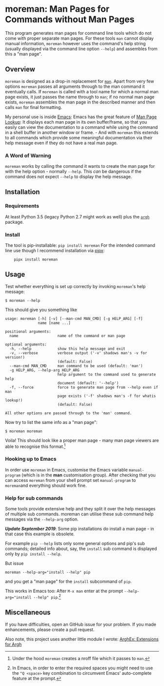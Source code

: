 moreman: Man Pages for Commands without Man Pages
=========

This program generates man pages for command line tools which do not come with
proper separate man pages. For these tools `man` cannot display manual
information, `moreman` however uses the command's help string (usually
displayed via the command line option `--help`) and assembles from this a "man
page".

## Overview

`moreman` is designed as a drop-in replacement for [`man`][man]. Apart from
very few options `moreman` passes all arguments through to the man command it
eventually calls. If `moreman` is called with a tool name for which a normal
man page exists, it just passes the name through to `man`; if no normal man
page exists, `moreman` assembles the man page in the described manner and then
calls `man` for final formatting.

My personal use is inside [Emacs][emacs]: Emacs has the great feature of [Man
Page Lookup][emacs-man]: It displays each man page in its own buffer/frame, so
that you easily can view the documentation to a command while using the command
in a shell buffer in another window or frame. - And with `moreman` this extends
to all commands which provide some meaningful documentation via their help
message even if they do not have a real man page.

### A Word of Warning

`moreman` works by calling the command it wants to create the man page for with
the help option - normally `--help`. This *can* be dangerous if the command
does not expect `--help` to display the help message.


## Installation

### Requirements

At least Python 3.5 (legacy Python 2.7 might work as well) plus the [`argh`][argh]
package.

[argh]: https://github.com/neithere/argh

### Install

The tool is pip-installable: `pip install moreman` For the intended command
line use though I recommend installation via [pipx]:

        pipx install moreman

## Usage

Test whether everything is set up correctly by invoking `moreman`'s help
message:

    $ moreman --help

This should give you something like

```
usage: moreman [-h] [-v] [--man-cmd MAN_CMD] [-g HELP_ARG] [-f]
               name [name ...]

positional arguments:
  name                  name of the command or man page

optional arguments:
  -h, --help            show this help message and exit
  -v, --verbose         verbose output ('-v' shadows man's -v for version!)
                        (default: False)
  --man-cmd MAN_CMD     man command to be used (default: 'man')
  -g HELP_ARG, --help-arg HELP_ARG
                        help argument to the command used to generate help
                        document (default: '--help')
  -f, --force           force to generate man page from --help even if man
                        page exists ('-f' shadows man's -f for whatis lookup!)
                        (default: False)

All other options are passed through to the 'man' command.
```

Now try to list the same info as a "man page":

    $ moreman moreman

Voila! This should look like a proper man page - many man page viewers are able
to recognise this format.[^1]

[^1]: Under the hood `moreman` creates a nroff file which it passes to `man`.

### Hooking up to Emacs

In order use `moreman` in Emacs, customise the Emacs variable `manual-program`
(which is in the **man** customisation group). After checking that you can
access `moreman` from your shell prompt set `manual-program` to `moreman`and
everything should work fine.

### Help for sub commands

Some tools provide extensive help and they split it over the help messages of
multiple sub commands. moreman can utilise these sub command help messages via
the `--help-arg` option.

***Update September 2019***: Some pip installations do install a man page - in
that case this example is obsolete.

For example `pip --help` lists only some general options and pip's sub
commands; detailed info about, say, the `install` sub command is displayed only
by `pip install --help`.

But issue

    moreman --help-arg="install --help" pip 

and you get a "man page" for the `install` subcommand of `pip`.

This works in Emacs too: After `M-x man` enter at the prompt
`--help-arg="install --help" pip`.[^2]

[^2]: In Emacs, in order to enter the required spaces you might need to use the
    `^Q <space>` key combination to circumvent Emacs' auto-complete feature at
    the prompt.


## Miscellaneous 

If you have difficulties, open an GitHub issue for your problem. If you made
enhancements, please create a pull request.

Also note, this project uses another little module I wrote: [ArghEx: Extensions
for Argh][arghex]

[man]: http://man7.org/linux/man-pages/man1/man.1.html
[emacs-man]: http://www.gnu.org/software/emacs/manual/html_node/emacs/Man-Page.html#Man-Page
[emacs]: http://www.gnu.org/software/emacs/
[arghex]: https://github.com/halloleo/arghex
[pipx]: https://pipxproject.github.io/pipx/


<!--  LocalWords: moreman nroff installable argh arg subcommand
 -->
